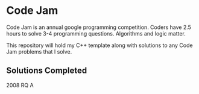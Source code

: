 # Code Jam 

Code Jam is an annual google programming competition. Coders have 2.5 hours to solve 3-4 programming questions. Algorithms and logic matter. 

This repository will hold my C++ template along with solutions to any Code Jam problems that I solve. 

## Solutions Completed

2008 RQ A